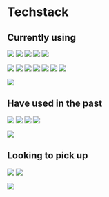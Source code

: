 # Techstack

## Currently using

[//]: * (Blank space character in between space!!!!)
![](https://img.shields.io/badge/Angular-informational?style=flat&logo=Angular&logoColor=white&color=DD0031)
![](https://img.shields.io/badge/HTML5-informational?style=flat&logo=HTML5&logoColor=white&color=E34F26)
![](https://img.shields.io/badge/CSS3-informational?style=flat&logo=CSS3&logoColor=white&color=1572B6)
![](https://img.shields.io/badge/C⠀Sharp-informational?style=flat&logo=CSharp&logoColor=white&color=239120)
![](https://img.shields.io/badge/JavaScript-informational?style=flat&logo=JavaScript&logoColor=white&color=F7DF1E)

[//]: * (Blank space character in between space!!!!)
![](https://img.shields.io/badge/Visual⠀Studio-informational?style=flat&logo=VisualStudio&logoColor=white&color=007ACC)
![](https://img.shields.io/badge/VS⠀Code-informational?style=flat&logo=VisualStudioCode&logoColor=white&color=007ACC)
![](https://img.shields.io/badge/Azure⠀DevOps-informational?style=flat&logo=AzureDevOps&logoColor=white&color=0078D7)
![](https://img.shields.io/badge/Jira-informational?style=flat&logo=Jira&logoColor=white&color=0052CC)
![](https://img.shields.io/badge/Sourcetree-informational?style=flat&logo=Sourcetree&logoColor=white&color=0052CC)
![](https://img.shields.io/badge/Git-informational?style=flat&logo=Git&logoColor=white&color=F05032)
![](https://img.shields.io/badge/Microsoft⠀SQL⠀Server-informational?style=flat&logo=MicrosoftSQLServer&logoColor=white&color=CC2927)

![](https://img.shields.io/badge/Windows-informational?style=flat&logo=Windows&logoColor=white&color=0078D6)

## Have used in the past

![](https://img.shields.io/badge/Java-informational?style=flat&logo=Java&logoColor=white&color=007396)
![](https://img.shields.io/badge/Python-informational?style=flat&logo=Python&logoColor=white&color=3776AB)
![](https://img.shields.io/badge/React-informational?style=flat&logo=React&logoColor=white&color=61DAFB)
![](https://img.shields.io/badge/Selenium-informational?style=flat&logo=Selenium&logoColor=white&color=43B02A)

[//]: * (Blank space character in between space!!!!)
![](https://img.shields.io/badge/IntelliJ⠀IDEA-informational?style=flat&logo=IntelliJIDEA&logoColor=white&color=#000000)

## Looking to pick up

[//]: * (Blank space character in between space!!!!)
![](https://img.shields.io/badge/Tailwind⠀CSS-informational?style=flat&logo=TailwindCSS&logoColor=white&color=06B6D4)
![](https://img.shields.io/badge/Vue.js-informational?style=flat&logo=Vue.js&logoColor=white&color=4FC08D)

![](https://img.shields.io/badge/Linux-informational?style=flat&logo=Linux&logoColor=white&color=FCC624)


